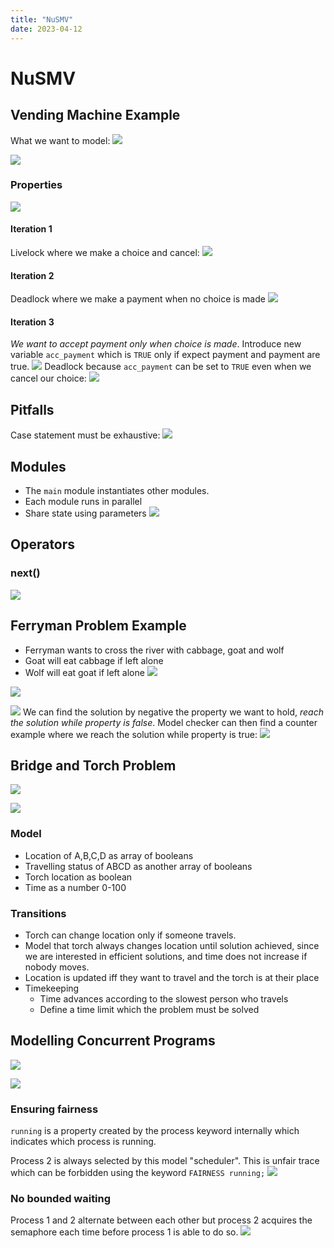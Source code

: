```yaml
---
title: "NuSMV"
date: 2023-04-12
---
```

# NuSMV
## Vending Machine Example
What we want to model:
![](https://i.imgur.com/h4DxwCB.png)

![](https://i.imgur.com/VrqaUcj.png)
### Properties
![](https://i.imgur.com/QZsp5lw.png)
#### Iteration 1
Livelock where we make a choice and cancel:
![](https://i.imgur.com/Rfxgite.png)
#### Iteration 2
Deadlock where we make a payment when no choice is made
![](https://i.imgur.com/Vi9xJ32.png)
#### Iteration 3
*We want to accept payment only when choice is made*.
Introduce new variable `acc_payment` which is `TRUE` only if expect payment and payment are true. 
![](https://i.imgur.com/UyFFa8y.png)
Deadlock because `acc_payment` can be set to `TRUE` even when we cancel our choice:
![](https://i.imgur.com/qBabm5n.png)
## Pitfalls
Case statement must be exhaustive:
![](https://i.imgur.com/XOKPCPD.png)
## Modules
- The `main` module instantiates other modules.
- Each module runs in parallel
- Share state using parameters
![](https://i.imgur.com/Zf7geTg.png)
## Operators
### next()
![](https://i.imgur.com/wJamRXj.png)
## Ferryman Problem Example
- Ferryman wants to cross the river with cabbage, goat and wolf
- Goat will eat cabbage if left alone
- Wolf will eat goat if left alone
![](https://i.imgur.com/kWTgMM5.png)

![](https://i.imgur.com/DYJ6Qny.png)

![](https://i.imgur.com/5cSezFY.png)
We can find the solution by negative the property we want to hold, *reach the solution while property is false*. Model checker can then find a counter example where we reach the solution while property is true:
![](https://i.imgur.com/63KShXB.png)
## Bridge and Torch Problem
![](https://i.imgur.com/KF6fRey.png)

![](https://i.imgur.com/rIV6lf0.png)
### Model
- Location of A,B,C,D as array of booleans
- Travelling status of ABCD as another array of booleans
- Torch location as boolean
- Time as a number 0-100
### Transitions
- Torch can change location only if someone travels.
- Model that torch always changes location until solution achieved, since we are interested in efficient solutions, and time does not increase if nobody moves.
- Location is updated iff they want to travel and the torch is at their place
- Timekeeping
	- Time advances according to the slowest person who travels
	- Define a time limit which the problem must be solved
## Modelling Concurrent Programs
![](https://i.imgur.com/vA10931.png)

![](https://i.imgur.com/GQVfAPs.png)
### Ensuring fairness
`running` is a property created by the process keyword internally which indicates which process is running.

Process 2 is always selected by this model "scheduler". This is unfair trace which can be forbidden using the keyword `FAIRNESS running;`
![](https://i.imgur.com/BX0dAGp.png)
### No bounded waiting
Process 1 and 2 alternate between each other but process 2 acquires the semaphore each time before process 1 is able to do so.
![](https://i.imgur.com/uIRAPv6.png)




